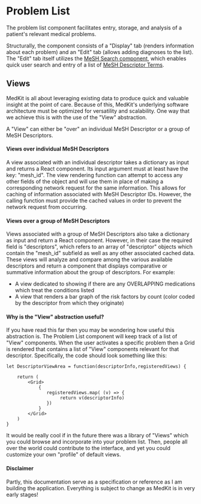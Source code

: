 # Problem List

The problem list component facilitates entry, storage, and analysis of a patient's relevant medical problems.

Structurally, the component consists of a "Display" tab \(renders information about each problem\) and an "Edit" tab \(allows adding diagnoses to the list\). The "Edit" tab itself utilizes the [MeSH Search component](https://alukosheun.gitbook.io/medkit/documentation/components/mesh-search), which enables quick user search and entry of a list of [MeSH Descriptor Terms](https://www.nlm.nih.gov/mesh/intro_record_types.html). 

## Views

MedKit is all about leveraging existing data to produce quick and valuable insight at the point of care. Because of this, MedKit's underlying software architecture must be optimized for versatility and scalability. One way that we achieve this is with the use of the "View" abstraction. 

A "View" can either be "over" an individual MeSH Descriptor or a group of MeSH Descriptors. 

#### Views over individual MeSH Descriptors 

A view associated with an individual descriptor takes a dictionary as input and returns a React component. Its input argument must at least have the key: "mesh\_id". The view rendering function can attempt to access any other fields of the object and will use them in place of making a corresponding network request for the same information. This allows for caching of information associated with MeSH Descriptor IDs. However, the calling function must provide the cached values in order to prevent the network request from occurring.

#### Views over a group of MeSH Descriptors

Views associated with a group of MeSH Descriptors also take a dictionary as input and return a React component. However, in their case the required field is "descriptors", which refers to an array of "descriptor" objects which contain the "mesh\_id" subfield as well as any other associated cached data. These views will analyze and compare among the various available descriptors and return a component that displays comparative or summative information about the group of descriptors. For example:

* A view dedicated to showing if there are any OVERLAPPING medications which treat the conditions listed 
* A view that renders a bar graph of the risk factors by count \(color coded by the descriptor from which they originate\) 

#### Why is the "View" abstraction useful? 

If you have read this far then you may be wondering how useful this abstraction is. The Problem List component will keep track of a list of "View" components. When the user activates a specific problem then a Grid is rendered that contains a list of "View" components relevant for that descriptor. Specifically, the code should look something like this: 

```text
let DescriptorViewArea = function(descriptorInfo,registeredViews) {

    return ( 
        <Grid> 
            {
               registeredViews.map( (v) => {
                    return v(descriptorInfo)
               }) 
            } 
        </Grid> 
    )
}     
```

It would be really cool if in the future there was a library of "Views" which you could browse and incorporate into your problem list. Then, people all over the world could contribute to the interface, and yet you could customize your own "profile" of default views. 

#### Disclaimer 

Partly, this documentation serve as a specification or reference as I am building the application. Everything is subject to change as MedKit is in very early stages! 





